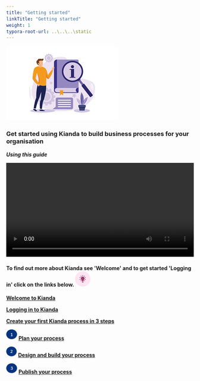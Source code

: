 ```yaml
---
title: "Getting started"
linkTitle: "Getting started"
weight: 1
typora-root-url: ..\..\..\static
---
```




![Information illustration](/images/26.jpg) 

### Get started using Kianda to build business processes for your organisation 



***Using this guide***

<video width="100%" style="width:100%" controls>
    <source src="/videos/gettingstartedguide.mp4">
    Your browser does not support the video tag.
    </source>
</video>



#### To find out more about Kianda see 'Welcome' and to get started 'Logging in' click on the links below.  ![Idea icon](images/18.png) 

[**Welcome to Kianda**](/docs/getting-started/welcome/)

[**Logging in to Kianda**](/docs/getting-started/logging-in/) 

[**Create your first Kianda process in 3 steps**](/docs/getting-started/create-first-process/)

![1](images/one.png)  [**Plan your process**](/docs/getting-started/create-first-process/plan-your-process/) 

![2](images/two.png)  [**Design and build your process**](/docs/getting-started/create-first-process/build-and-design/)

![3](images/three.png)  [**Publish your process**](/docs/getting-started/create-first-process/publish-your-process/)







​	